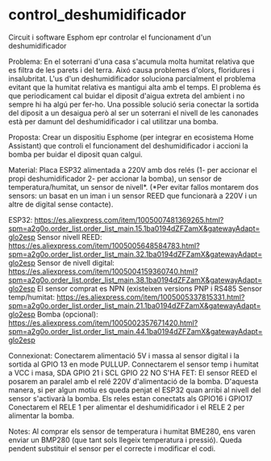 # control_deshumidificador
Circuit i software Esphom epr controlar el funcionament d'un deshumidificador

Problema:
En el soterrani d'una casa s'acumula molta humitat relativa que es filtra de les parets i del terra. Aixó causa problemes d'olors, floridures i insalubritat.
L'us d'un deshumidificador soluciona parcialment el problema evitant que la humitat relativa es mantigui alta amb el temps. El problema és que periodicament cal buidar el diposit d'aigua extreta del ambient i no sempre hi ha algú per fer-ho. 
Una possible solució seria conectar la sortida del diposit a un desaigua però al ser un soterrani el nivell de les canonades està per damunt del deshumidificador i cal utilitzar una bomba.

Proposta:
Crear un dispositiu Esphome (per integrar en ecosistema Home Assistant) que controli el funcionament del deshumidificador i accioni la bomba per buidar el diposit quan calgui. 

Material:
Placa ESP32 alimentada a 220V amb dos relés (1- per accionar el propi deshumidificador 2- per accionar la bomba), un sensor de temperatura/humitat, un sensor de nivell*.
(*Per evitar fallos montarem dos sensors: un basat en un iman i un sensor REED  que funcionarà a 220V i un altre de digital sense contacte).

ESP32: https://es.aliexpress.com/item/1005007481369265.html?spm=a2g0o.order_list.order_list_main.15.1ba0194dZFZamX&gatewayAdapt=glo2esp
Sensor nivell REED: https://es.aliexpress.com/item/1005005648584783.html?spm=a2g0o.order_list.order_list_main.32.1ba0194dZFZamX&gatewayAdapt=glo2esp
Sensor de nivell digital: https://es.aliexpress.com/item/1005004159360740.html?spm=a2g0o.order_list.order_list_main.38.1ba0194dZFZamX&gatewayAdapt=glo2esp
El sensor comprat es NPN (existeixen versions PNP i RS485
Sensor temp/humitat: https://es.aliexpress.com/item/1005005337815331.html?spm=a2g0o.order_list.order_list_main.21.1ba0194dZFZamX&gatewayAdapt=glo2esp
Bomba (opcional): https://es.aliexpress.com/item/1005002357671420.html?spm=a2g0o.order_list.order_list_main.44.1ba0194dZFZamX&gatewayAdapt=glo2esp

Connexionat:
Conectarem alimentació 5V i massa al sensor digital i la sortida al GPIO 13 en mode PULLUP. 
Connectarem el sensor temp i humitat a VCC i masa, SDA GPIO 21 i SCL GPIO 22
NO S'HA FET: El sensor REED el posarem an paralel amb el relé 220V d'alimentació de la bomba. D'aquesta manera, si per algun motiu es queda penjat el ESP32 quan arribi al nivell del sensor s'activarà la bomba.
Els reles estan conectats als GPIO16 i GPIO17
Conectarem el RELE 1 per alimentar el deshumidificador i el RELE 2 per alimentar la bomba.

Notes:
Al comprar els sensor de temperatura i humitat BME280, ens varen enviar un BMP280 (que tant sols llegeix temperatura i pressió). Queda pendent substituir el sensor per el correcte i modificar el codi.





